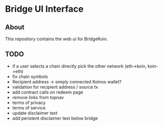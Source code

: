 # Bridge UI Interface

## About

This repository contains the web ui for BridgeKoin.

## TODO

- if a user selects a chain directly pick the other network (eth->koin, koin->eth)
- fix chain symbols
- Recipient address -> simply connected Koinos wallet?
- validation for recipient address / source tx
- add contract calls on redeem page
- remove links from topnav
- terms of privacy
- terms of service
- update disclaimer text
- add peristent disclaimer text below bridge
